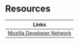 # Resources

| Links |
| --- |
| [Mozilla Developer Network](https://developer.mozilla.org/en-US/docs/Web/Web_Components) |
